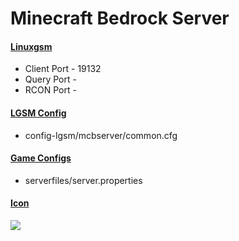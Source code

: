 # Minecraft Bedrock Server
#### [Linuxgsm](https://linuxgsm.com/servers/mcbserver/)
  * Client Port - 19132
  * Query Port - 
  * RCON Port - 
  
#### [LGSM Config](https://github.com/GameServerManagers/LinuxGSM/tree/master/lgsm/config-default/config-lgsm/mcbserver)
  * config-lgsm/mcbserver/common.cfg

#### [Game Configs](https://github.com/GameServerManagers/Game-Server-Configs/tree/main/mcb)
  *  serverfiles/server.properties

#### [Icon](../icons/mcb-icon.png)
![](../icons/mcb-icon.png)